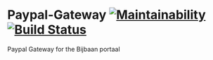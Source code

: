# Paypal-Gateway [![Maintainability](https://api.codeclimate.com/v1/badges/a99a88d28ad37a79dbf6/maintainability)](https://codeclimate.com/github/studentportaal/Paypal-Gateway/maintainability) [![Build Status](https://travis-ci.org/studentportaal/Paypal-Gateway.svg?branch=master)](https://travis-ci.org/studentportaal/Paypal-Gateway)
Paypal Gateway for the Bijbaan portaal
